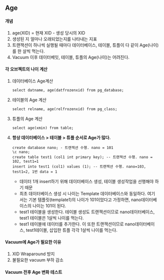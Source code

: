 ## Age

#### 개념
1. age(XID) = 현재 XID - 생성 당시의 XID
2. 생성된 지 얼마나 오래되었는지를 나타내는 지표
3. 트랜잭션이 하나씩 실행될 때마다 데이터베이스, 테이블, 튜플이 다 같이 Age(나이)를 한 살씩 먹는다.
4. Vacuum 이후 데이터베잇, 테이블, 튜플의 Age(나이)는 어려진다.

#### 각 오브젝트의 나이 계산
1. 데이터베이스 Age계산
   ```
   select datname, age(datfrozenxid) from pg_database;
   ```
2. 테이블의 Age 계산
   ```
   select relname, age(relfrozenxid) from pg_class;
   ```
3. 튜플의 Age 계산
   ```
   select age(xmin) from table;
   ```
4. **항상 데이터베이스 > 테이블 > 튜플 순서로 Age가 많다.**
   ```
   create database nano; - 트랜잭션 수행. nano = 101
   \c nano;
   create table test1 (col1 int primary key); -- 트랜잭션 수행. nano = 102, test1=1
   insert into test1 (col1) values (1); -- 트랜잭션 수행. nano=103, test1=2, 1번 data = 1
   ```
   - 데이터 1개 insert하기 위해 데이터베이스 생성, 테이블 생성작업을 선행해야 하기 때문
   - 최초 데이터베이스 생성 시 나이는 Template 데이터베이스와 동일하다. 여기서는 기본 템플릿(template1)의 나이가 101이었다고 가정하면, nano데이터베이스의 나이는 101이 된다.
   - test1 테이블을 생성한다. 테이블 생성도 트랜잭션이므로 nano데이터베이스, test1 테이블은 1살씩 나이를 먹는다.
   - test1 테이블에 데이터를 추가한다. 이 또한 트랜잭션이므로 nano데이터베이스, test1테이블, 삽입한 튜플 각각 1살씩 나이를 먹는다.
  
#### Vacuum에 Age가 필요한 이유
1. XID Wraparound 방지
2. 불필요한 vacuum 부하 감소


#### Vacuum 전후 Age 변화 테스트

